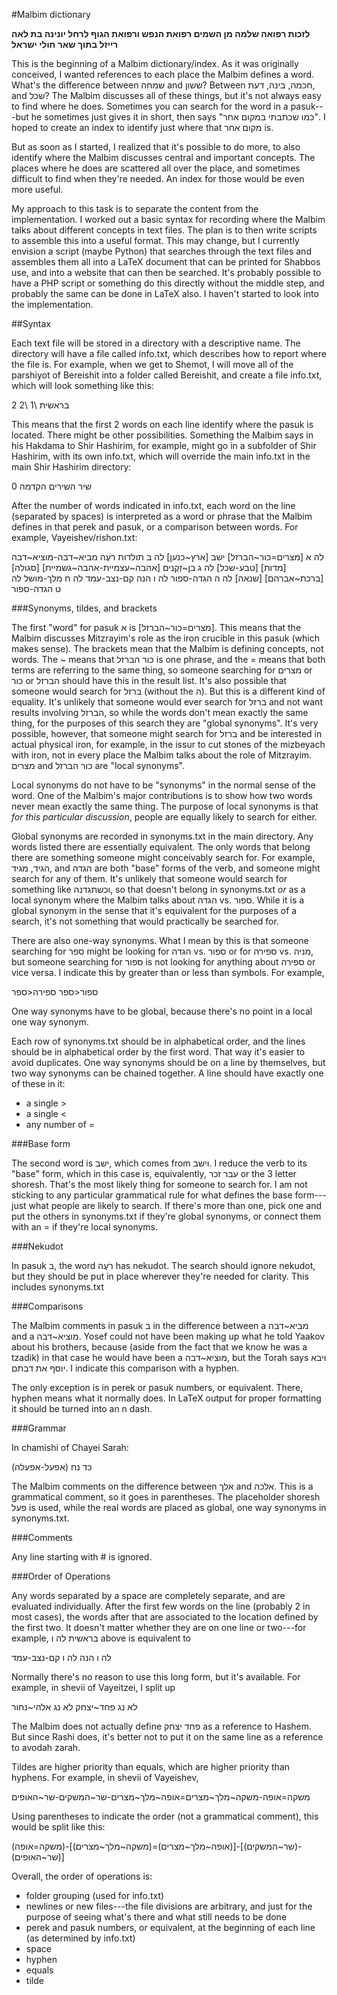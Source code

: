 #Malbim dictionary

**לזכות רפואה שלמה מן השמים רפואת הנפש ורפואת הגוף לרחל יונינה בת לאה רייזל בתוך שאר חולי ישראל**


This is the beginning of a Malbim dictionary/index.  As it was originally conceived, I wanted references to each place the
Malbim defines a word. What's the difference between שמחה and ששון?  Between חכמה, בינה, דעת, and שכל?  The Malbim discusses
all of these things, but it's not always easy to find where he does. Sometimes you can search for the word in a pasuk---but
he sometimes just gives it in short, then says "כמו שכתבתי במקום אחר".  I hoped to create an index to identify just where that
מקום אחר is.

But as soon as I started, I realized that it's possible to do more, to also identify where the Malbim discusses central and
important concepts.  The places where he does are scattered all over the place, and sometimes difficult to find when they're
needed.  An index for those would be even more useful.


My approach to this task is to separate the content from the implementation.  I worked out a basic syntax for recording where
the Malbim talks about different concepts in text files.  The plan is to then write scripts to assemble this into a useful
format.  This may change, but I currently envision a script (maybe Python) that searches through the text files and assembles
them all into a LaTeX document that can be printed for Shabbos use, and into a website that can then be searched.  It's
probably possible to have a PHP script or something do this directly without the middle step, and probably the same can be
done in LaTeX also.  I haven't started to look into the implementation.


##Syntax

Each text file will be stored in a directory with a descriptive name.  The directory will have a file called info.txt, which
describes how to report where the file is.  For example, when we get to Shemot, I will move all of the parshiyot of Bereishit
into a folder called Bereishit, and create a file info.txt, which will look something like this:

2
בראשית \1 \2

This means that the first 2 words on each line identify where the pasuk is located.  There might be other possibilities.
Something the Malbim says in his Hakdama to Shir Hashirim, for example, might go in a subfolder of Shir Hashirim, with its own
info.txt, which will override the main info.txt in the main Shir Hashirim directory:

0
שיר השירים הקדמה

After the number of words indicated in info.txt, each word on the line (separated by spaces) is interpreted as a word or
phrase that the Malbim defines in that perek and pasuk, or a comparison between words.  For example, Vayeishev/rishon.txt:

לה א [מצרים=כור~הברזל] ישב [ארץ~כנען]
לה ב תולדות רֹעֶה מביא~דבה-מוציא~דבה [מדות] [טבע-שכל]
לה ג בן~זְקֻנִים [אהבה~עצמיית-אהבה~גשמיית] [סגולה] [ברכת~אברהם] [שנאה]
לה ה הגדה-ספור
לה ו הנה קם-נצב-עמד
לה ח מלך-מושל
לה ט הגדה-ספור

###Synonyms, tildes, and brackets

The first "word" for pasuk א is [מצרים=כור~הברזל].  This means that the Malbim discusses Mitzrayim's role as the iron crucible
in this pasuk (which makes sense).  The brackets mean that the Malbim is defining concepts, not words.  The ~ means that כור
הברזל is one phrase, and the = means that both terms are referring to the same thing, so someone searching for מצרים or כור or
הברזל should have this in the result list.  It's also possible that someone would search for ברזל (without the ה).  But this
is a different kind of equality.  It's unlikely that someone would ever search for ברזל and not want results involving הברזל,
so while the words don't mean exactly the same thing, for the purposes of this search they are "global synonyms".  It's very
possible, however, that someone might search for ברזל and be interested in actual physical iron, for example, in the issur to
cut stones of the mizbeyach with iron, not in every place the Malbim talks about the role of Mitzrayim.  מצרים and כור הברזל
are "local synonyms".

Local synonyms do not have to be "synonyms" in the normal sense of the word.  One of the Malbim's major contributions is to
show how two words never mean exactly the same thing.  The purpose of local synonyms is that *for this particular discussion*,
people are equally likely to search for either.

Global synonyms are recorded in synonyms.txt in the main directory.  Any words listed there are essentially equivalent.  The
only words that belong there are something someone might conceivably search for.  For example, הגיד, מגיד, and הגדה are both
"base" forms of the verb, and someone might search for any of them.  It's unlikely that someone would search for something
like וכשתגדנה, so that doesn't belong in synonyms.txt *or* as a local synonym where the Malbim talks about הגדה vs. ספור. 
While it is a global synonym in the sense that it's equivalent for the purposes of a search, it's not something that would
practically be searched for.

There are also one-way synonyms.  What I mean by this is that someone searching for ספר might be looking for הגדה vs. ספור or
for ספירה vs. מניה, but someone searching for ספור is not looking for anything about ספירה or vice versa.  I indicate this by
greater than or less than symbols. For example,

ספור<ספר
ספירה<ספר

One way synonyms have to be global, because there's no point in a local one way synonym.

Each row of synonyms.txt should be in alphabetical order, and the lines should be in alphabetical order by the first word.
That way it's easier to avoid duplicates.  One way synonyms should be on a line by themselves, but two way synonyms can be chained
together.  A line should have exactly one of these in it:
- a single >
- a single <
- any number of =

###Base form

The second word is ישב, which comes from וישב.  I reduce the verb to its "base" form, which in this case is, equivalently, עבר
זכר or the 3 letter shoresh.  That's the most likely thing for someone to search for.  I am not sticking to any particular
grammatical rule for what defines the base form---just what people are likely to search.  If there's more than one, pick
one and put the others in synonyms.txt if they're global synonyms, or connect them with an = if they're local synonyms.

###Nekudot

In pasuk ב, the word רֹעֶה has nekudot.  The search should ignore nekudot, but they should be put in place wherever they're
needed for clarity.  This includes synonyms.txt

###Comparisons

The Malbim comments in pasuk ב in the difference between a מביא~דבה and a מוציא~דבה.  Yosef could not have been making up what
he told Yaakov about his brothers, because (aside from the fact that we know he was a tzadik) in that case he would have been
a מוציא~דבה, but the Torah says ויבא יוסף את דבתם.  I indicate this comparison with a hyphen.

The only exception is in perek or pasuk numbers, or equivalent.  There, hyphen means what it normally does.  In LaTeX output
for proper formatting it should be turned into an n dash.

###Grammar

In chamishi of Chayei Sarah:

כד נח (אפעל-אפעלה)

The Malbim comments on the difference between אלך and אלכה.  This is a grammatical comment, so it goes in parentheses.  The
placeholder shoresh פעל is used, while the real words are placed as global, one way synonyms in synonyms.txt.

###Comments

Any line starting with # is ignored.

###Order of Operations

Any words separated by a space are completely separate, and are evaluated individually.  After the first few words on the line
(probably 2 in most cases), the words after that are associated to the location defined by the first two.
It doesn't matter
whether they are on one line or two---for example, בראשית לה ו above is equivalent to

לה ו הנה
לה ו קם-נצב-עמד

Normally there's no reason to use this long form, but it's available.  For example, in shevii of Vayeitzei, I split up

לא נג פחד~יצחק
לא נג אלהי~נחור

The Malbim does not actually define פחד יצחק as a reference to Hashem.  But since Rashi does, it's better not to put it on the
same line as a reference to avodah zarah.

Tildes are higher priority than equals, which are higher priority than hyphens.  For example, in shevii of Vayeishev,

משקה=אופה-משקה~מלך~מצרים=אופה~מלך~מצרים-שר~המשקים-שר~האופים

Using parentheses to indicate the order (not a grammatical comment), this would be split like this:

(משקה=אופה)-[(משקה~מלך~מצרים)=(אופה~מלך~מצרים)]-[(שר~המשקים)-(שר~האופים)]

Overall, the order of operations is:
* folder grouping (used for info.txt)
* newlines or new files---the file divisions are arbitrary, and just for the purpose of seeing what's there and what still
needs to be done
* perek and pasuk numbers, or equivalent, at the beginning of each line (as determined by info.txt)
* space
* hyphen
* equals
* tilde
